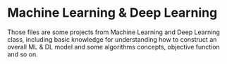 # Machine Learning & Deep Learning
Those files are some projects from Machine Learning and Deep Learning class, including basic knowledge for understanding how to construct an overall ML & DL model and some algorithms concepts, objective function and so on.
